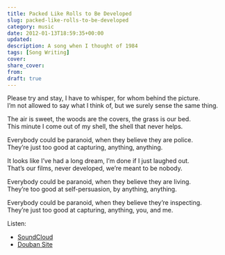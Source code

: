 ```yaml
---
title: Packed Like Rolls to Be Developed
slug: packed-like-rolls-to-be-developed
category: music
date: 2012-01-13T18:59:35+00:00
updated:
description: A song when I thought of 1984
tags: [Song Writing]
cover:
share_cover:
from:
draft: true
---
```

Please try and stay, I have to whisper, for whom behind the picture.  
I&#8217;m not allowed to say what I think of, but we surely sense the same thing.

The air is sweet, the woods are the covers, the grass is our bed.  
This minute I come out of my shell, the shell that never helps.

Everybody could be paranoid, when they believe they are police.  
They&#8217;re just too good at capturing, anything, anything.

It looks like I&#8217;ve had a long dream, I&#8217;m done if I just laughed out.  
That&#8217;s our films, never developed, we&#8217;re meant to be nobody.

Everybody could be paranoid, when they believe they are living.  
They&#8217;re too good at self-persuasion, by anything, anything.

Everybody could be paranoid, when they believe they&#8217;re inspecting.  
They&#8217;re just too good at capturing, anything, you, and me.

Listen:

- [SoundCloud](https://soundcloud.com/mogita/packed-like-rolls-to-be-developed)
- [Douban Site](https://site.douban.com/mogita/?s=203250)
